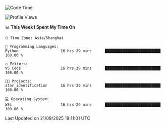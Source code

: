 <!--START_SECTION:waka-->
![Code Time](http://img.shields.io/badge/Code%20Time-3%2C125%20hrs%2055%20mins-blue)

![Profile Views](http://img.shields.io/badge/Profile%20Views-42-blue)

📊 **This Week I Spent My Time On** 

```text
🕑︎ Time Zone: Asia/Shanghai

💬 Programming Languages: 
Python                   16 hrs 29 mins      █████████████████████████   100.00 % 

🔥 Editors: 
VS Code                  16 hrs 29 mins      █████████████████████████   100.00 % 

🐱‍💻 Projects: 
star_identification      16 hrs 29 mins      █████████████████████████   100.00 % 

💻 Operating System: 
WSL                      16 hrs 29 mins      █████████████████████████   100.00 % 
```


 Last Updated on 21/09/2025 19:11:01 UTC
<!--END_SECTION:waka-->